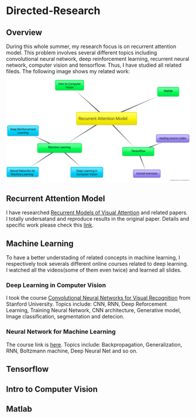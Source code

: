 # Directed-Research

## Overview

During this whole summer, my research focus is on recurrent attention model. This problem involves several different topics including convolutional neural network, deep reinforcement learning, recurrent neural network, computer vision and tensorflow. Thus, I have studied all related fileds. The following image shows my related work:

![mind map](/images/mindmap.png)

## Recurrent Attention Model

I have researched [Recurrent Models of Visual Attention](https://papers.nips.cc/paper/5542-recurrent-models-of-visual-attention.pdf) and related papers. I totally undersatand and reproduce results in the original paper. Details and specific work please check this [link](https://github.com/bei1994/Recurrent-Attention-Model).

## Machine Learning

To have a better understading of related concepts in machine learning, I respectively took severals different online courses related to deep learning. I watched all the videos(some of them even twice) and learned all slides. 

### Deep Learning in Computer Vision

I took the course [Convolutional Neural Networks for Visual Recognition](http://cs231n.stanford.edu/2017/) from Stanford University. Topics include: CNN, RNN, Deep Reforcement Learning, Training Neural Network, CNN architecture, Generative model, Image classification, segmentation and detecion. 

### Neural Network for Machine Learning

The course link is [here](https://www.coursera.org/learn/neural-networks/home/welcome). Topics include: Backpropagation, Generalization, RNN, Boltzmann machine, Deep Neural Net and so on.



## Tensorflow


## Intro to Computer Vision


## Matlab
